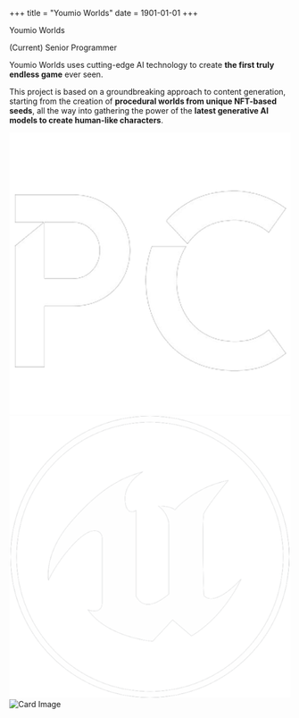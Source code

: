 +++
title = "Youmio Worlds"
date = 1901-01-01
+++

<html lang="en">
    <div class="card">
        <div class="card-text">
            <p class="card-title">Youmio Worlds</p>
            <p class="card-subtitle">(Current) Senior Programmer</p>
            <div class="card-description">
                <p>Youmio Worlds uses cutting-edge AI technology to create <b>the first truly endless game</b> ever seen.</p>
                <p>This project is based on a groundbreaking approach to content generation, starting from the creation of <b>procedural worlds from unique NFT-based seeds</b>, all the way into gathering the power of the <b>latest generative AI models to create human-like characters</b>.</p>
            </div>
            <div class="card-logo-container">
                <img src="../images/pc_logo.png" alt="Card Engine Logo" class="card-logo">
                <img src="../images/tech/unreal_logo.png" alt="Card Engine Logo" class="card-logo">
            </div>
        </div>
        <div class="card-visual">
            <img src="../images/youmio/youmio_worlds.gif" alt="Card Image" class="card-image-right">
        </div>
    </div>
</html>
